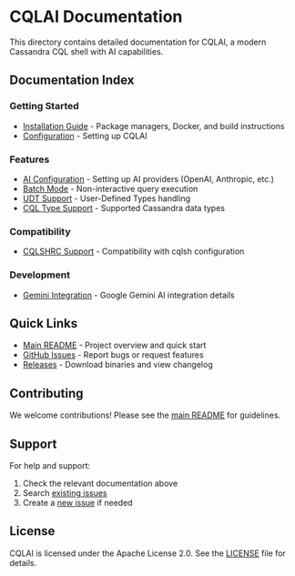 # CQLAI Documentation

This directory contains detailed documentation for CQLAI, a modern Cassandra CQL shell with AI capabilities.

## Documentation Index

### Getting Started
- [Installation Guide](INSTALLATION.md) - Package managers, Docker, and build instructions
- [Configuration](../README.md#configuration) - Setting up CQLAI

### Features
- [AI Configuration](AI_CONFIG.md) - Setting up AI providers (OpenAI, Anthropic, etc.)
- [Batch Mode](BATCH_MODE.md) - Non-interactive query execution
- [UDT Support](UDT_SUPPORT.md) - User-Defined Types handling
- [CQL Type Support](CQL_TYPE_SUPPORT.md) - Supported Cassandra data types

### Compatibility
- [CQLSHRC Support](CQLSHRC_SUPPORT.md) - Compatibility with cqlsh configuration

### Development
- [Gemini Integration](GEMINI.md) - Google Gemini AI integration details

## Quick Links

- [Main README](../README.md) - Project overview and quick start
- [GitHub Issues](https://github.com/axonops/cqlai/issues) - Report bugs or request features
- [Releases](https://github.com/axonops/cqlai/releases) - Download binaries and view changelog

## Contributing

We welcome contributions! Please see the [main README](../README.md#contributing) for guidelines.

## Support

For help and support:
1. Check the relevant documentation above
2. Search [existing issues](https://github.com/axonops/cqlai/issues)
3. Create a [new issue](https://github.com/axonops/cqlai/issues/new) if needed

## License

CQLAI is licensed under the Apache License 2.0. See the [LICENSE](../LICENSE) file for details.